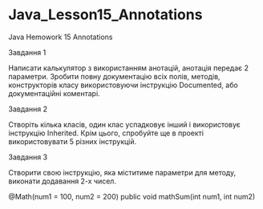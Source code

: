 # Java_Lesson15_Annotations
Java Hemowork 15 Annotations

Завдання 1

Написати калькулятор з використанням анотацій, анотація передає 2 параметри.
Зробити повну документацію всіх полів, методів, конструкторів класу використовуючи інструкцію Documented, або документаційні коментарі.

Завдання 2

Створіть кілька класів, один клас успадковує інший і використовує інструкцію Inherited.
Крім цього, спробуйте ще в проекті використовувати 5 різних інструкцій.

Завдання 3

Створити свою інструкцію, яка міститиме параметри для методу, виконати додавання 2-х чисел.

@Math(num1 = 100, num2 = 200)
public void mathSum(int num1, int num2)
